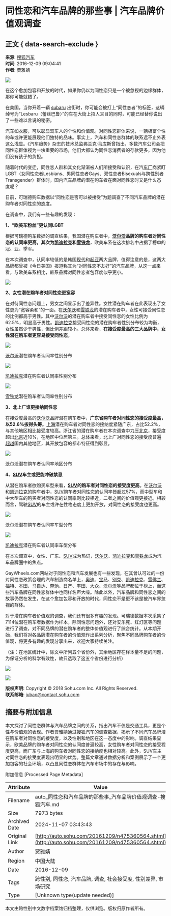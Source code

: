 # 同性恋和汽车品牌的那些事 | 汽车品牌价值观调查

## 正文 { data-search-exclude }


**来源**: [搜狐汽车](http://auto.sohu.com/20161209/n475360564.shtml)  
**时间**: 2016-12-09 09:04:41  
**作者**: 贾雅婧

![](http://img.mp.itc.cn/upload/20161209/64e83fa4590a414a86923ceaf7e94f15_th.jpg)

在这个愈加包容和开放的时代，如果你仍以为同性恋只是一个被忽视的边缘群体，那你可能就错了。

在美国，当你开着一辆 [subaru](http://subaru.auto.sohu.com/) 出街时，你可能会被打上“同性恋者”的标签，这辆绰号为“Lesbaru（蕾丝巴鲁）”的车在大街上招人耳目的同时，可能已经替你说出了一些难以言说的秘密。

汽车如衣服，可以彰显驾车人的个性和价值观。对同性恋群体来说，一辆极富个性的车或许更能展现他们独特的品味。事实上，汽车和同性恋群体的联系远不止外表这么浅显。《汽车趋势》杂志的技术总监弗兰克·马库斯曾指出，多数汽车公司会把同性恋群体视为一块重要的市场，他们大都认为同性恋消费者的存款更多，因为他们没有孩子的负担。

随着时代的变迁，同性恋人群和其文化渐渐被人们所接受和认识，在汽[车厂](http://db.auto.sohu.com/baike/248.shtml)商紧盯LGBT（女同性恋者Lesbians、男同性恋者Gays、双性恋者Bisexuals与跨性别者Transgender）群体时，国内汽车品牌的潜在购车者在面对同性恋时又是什么态度呢？

日前，可瑞德购车数据以“同性恋是否可以被接受”为题调查了不同汽车品牌的潜在购车者对同性恋的态度。

在调查中，我们有一些有趣的发现：

**1、“欧美车粉丝”更认同LGBT**

根据可瑞德购车数据的调查结果，我国潜在购车者中，**[沃尔沃](http://volvo.auto.sohu.com/)品牌的购车者对同性恋的认同率更高，其次为[凯迪拉克](http://cadillac.auto.sohu.com/)和[雪铁龙](http://citroen.auto.sohu.com/)**，欧美车系在这次排名中占据了榜单的冠、亚、季军。

在本次调查中，认同率较低的是韩国[现代](http://hyundai.auto.sohu.com/)和[起亚](http://kia.auto.sohu.com/)两大品牌，值得注意的是，这两大品牌都曾被《今日美国》报道称其为“对同性恋不友好”的汽车品牌，从这一点来看，与欧美车系相比，韩系品牌对同性恋者包容度似乎更小。

![](http://img.mp.itc.cn/upload/20161209/4b23b78a16cd4ccf85a0e097c9cf3a44_th.jpg)

**2、女性潜在购车者对同性恋更宽容**

在对待同性恋问题上，男女之间显示出了差异性。女性潜在购车者在此表现出了女性更为“宽容柔和”的一面。在[沃尔沃](http://volvo.auto.sohu.com/)和[雪铁龙](http://citroen.auto.sohu.com/)的潜在购车者中，女性可接受同性恋的比例都高于男性。其中[沃尔沃](http://volvo.auto.sohu.com/)的潜在购车者中接受同性恋的女性比例为62.5%，明显高于男性。[凯迪拉克](http://cadillac.auto.sohu.com/)接受同性恋的潜在购车者性别分布较为均衡，女性虽然少于男性，但比例差距较小。总体来看，**在接受度最高的三大品牌中，女性潜在购车者更容易接受同性恋**。

![](http://img.mp.itc.cn/upload/20161209/c113572663ee49e28249c2acf35082d7_th.jpg)

[沃尔沃](http://volvo.auto.sohu.com/)潜在购车者认同率性别分布

![](http://img.mp.itc.cn/upload/20161209/3e499ff0cb314ef2b71c363beb04d82b_th.jpg)

[凯迪拉克](http://cadillac.auto.sohu.com/)潜在购车者认同率性别分布

![](http://img.mp.itc.cn/upload/20161209/acde55310377453e9ac0f62a1711014f_th.jpg)

[雪铁龙](http://citroen.auto.sohu.com/)潜在购车者认同率性别分布

**3、北上广谁更接纳同性恋**

在接受度最高的[沃尔沃](http://volvo.auto.sohu.com/)品牌潜在购车者中，**广东省购车者对同性恋的接受度最高，以52.6%拔得头筹**。[上海](http://shanghai.auto.sohu.com/)潜在购车者对同性恋的接纳度紧随广东，占比52.2%，与其他地区相比接受度较高。浙江省的潜在购车者在本次调查中力压[北京](http://beijing.auto.sohu.com/)，接受度超出[北京](http://beijing.auto.sohu.com/)近10%，在地区中位居第三。总体来看，北上广对同性恋的接受度普遍[超越](http://db.auto.sohu.com/iveco-2038/5199/)国内其他地区，其开放包容的都市特征得到彰显。

![](http://img.mp.itc.cn/upload/20161209/5578f5f6370845f690db912884194ac9_th.jpg)

[沃尔沃](http://volvo.auto.sohu.com/)潜在购车者认同率地区分布

**4、[SUV](http://db.auto.sohu.com/dongfengfengxing-1122/3392/)车主或更能冲破禁忌**

从潜在购车者欲购买车型来看，**[SUV](http://db.auto.sohu.com/dongfengfengxing-1122/3392/)的购车者对同性恋的接受度更高**。在[沃尔沃](http://volvo.auto.sohu.com/)和[凯迪拉克](http://cadillac.auto.sohu.com/)的购车者中，[SUV](http://db.auto.sohu.com/dongfengfengxing-1122/3392/)购车者对同性恋的认同率皆超过57%，而中型车和中大型车的购买者对同性恋的认同率则比较相近，二者之间的价值观更接近。相较而言，驾驶[SUV](http://db.auto.sohu.com/dongfengfengxing-1122/3392/)的车主或许在性格态度上更加开放，对同性恋的接受度也更高。

![](http://img.mp.itc.cn/upload/20161209/b831b85a0a944a6bbc634133514c9249_th.jpg)

[沃尔沃](http://volvo.auto.sohu.com/)潜在购车者认同率车型分布

![](http://img.mp.itc.cn/upload/20161209/f57f0c6fa4b145f08b3343fa95e8fa52_th.jpg)

[凯迪拉克](http://cadillac.auto.sohu.com/)潜在购车者认同率车型分布

在本次调查中，女性、广东、[SUV](http://db.auto.sohu.com/dongfengfengxing-1122/3392/)成为热词，[沃尔沃](http://volvo.auto.sohu.com/)、[凯迪拉克](http://cadillac.auto.sohu.com/)和[雪铁龙](http://citroen.auto.sohu.com/)成为汽车品牌圈中的焦点。

GayWheels.com网站对于同性恋和汽车发展也有一些发现，在其曾认可过的一份对同性恋政策合理的汽车制造商名单上，[奥迪](http://audi.auto.sohu.com/)、[宝马](http://bmw.auto.sohu.com/)、[别克](http://buick.auto.sohu.com/)、[凯迪拉克](http://cadillac.auto.sohu.com/)、[雪佛兰](http://chevrolet.auto.sohu.com/)、[福特](http://ford.auto.sohu.com/)、[本田](http://honda.auto.sohu.com/)、[马自达](http://mazda.auto.sohu.com/)、[奔驰](http://mercedes-benz.auto.sohu.com/)、[日产](http://nissan.auto.sohu.com/)、[丰田](http://toyota.auto.sohu.com/)、[大众](http://vw.auto.sohu.com/)、[沃尔沃](http://volvo.auto.sohu.com/)等品牌都位于榜上，而这些汽车品牌在同性恋群体中也同样名声大噪。除此以外，汽车品牌和同性恋之间的故事仍然在发生，在这个愈加包容和开放的时代，同性恋不是更不该是被汽车界忽视的群体。

对于潜在购车者价值观的调查，我们还有很多有趣的发现。可瑞德数据本次采集了7114位潜在购车者数据作为样本，除同性恋问题外，还对安乐死、红灯区等问题进行了调查，对不同品牌的潜在购车者的整体价值观进行了综合统计。从本期开始，我们将对各品牌潜在购车者的价值观作出系列分析，聚焦不同品牌购车者的价值观，将更多有趣的发现分享出来，欢迎大家持续关注。

（注：在地区统计中，除文中所列五个省份外，其余地区存在样本量不足的问题，为保证分析的科学有效性，故只选取了这五个省份进行分析）

![](http://img.mp.itc.cn/upload/20161209/150dc542348140a190c5e67cb41c7676_th.jpg)

![](http://img.mp.itc.cn/upload/20161209/9bb259892bcd41efbe0167eb1debac30_th.jpg)

**版权声明**: Copyright © 2018 Sohu.com Inc. All Rights Reserved.  
**联系邮箱**: [jubao@contact.sohu.com](mailto:jubao@contact.sohu.com)

## 摘要与附加信息

<!-- tcd_abstract -->
本文探讨了同性恋群体与汽车品牌之间的关系，指出汽车不仅是交通工具，更是个性与价值观的表现。作者贾雅婧通过搜狐汽车的调查数据，揭示了不同汽车品牌潜在购车者对同性恋的接受度，以及性别和地区在这一态度中的影响。调查结果显示，欧美品牌的购车者对同性恋的认同度普遍较高，女性购车者对同性恋的接受程度更高，而广东与上海的购车者对同性恋的接纳度也相对较高。此外，SUV车主对同性恋的接受度表现出明显的优势。整篇文章通过数据分析和案例展示了一个更加包容的社会环境，以凸显同性恋群体在汽车市场中的存在与影响。
<!-- tcd_abstract_end -->

附加信息 [Processed Page Metadata]

| Attribute       | Value                                  |
|-----------------|----------------------------------------|
| Filename        | auto_同性恋和汽车品牌的那些事_汽车品牌价值观调查-搜狐汽车.md                             |
| Size            | 7973 bytes                           |
| Archived Date   | 2024-11-07 03:43:43                             |
| Original Link   | [http://auto.sohu.com/20161209/n475360564.shtml](http://auto.sohu.com/20161209/n475360564.shtml)                       |
| Author          | 贾雅婧                               |
| Region          | 中国大陆                               |
| Date            | 2016-12-09                                 |
| Tags            | 跨性别, 同性恋, 汽车品牌, 调查, 社会接受度, 性别差异, 市场研究                                 |
| Type            | [Unknown type(update needed)]                                 |
<!-- tcd_table_end -->

本文由跨性别中文数字档案馆归档整理，仅供浏览。版权归原作者所有。
